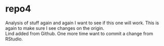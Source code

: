 # repo4
Analysis of stuff again and again
I want to see if this one will work. 
This is again to make sure I see changes on the origin.  
Lind added from Github.
One more time want to commit a change from RStudio.  
